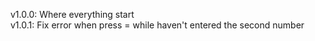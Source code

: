 v1.0.0: Where everything start<br>
v1.0.1: Fix error when press = while haven't entered the second number
